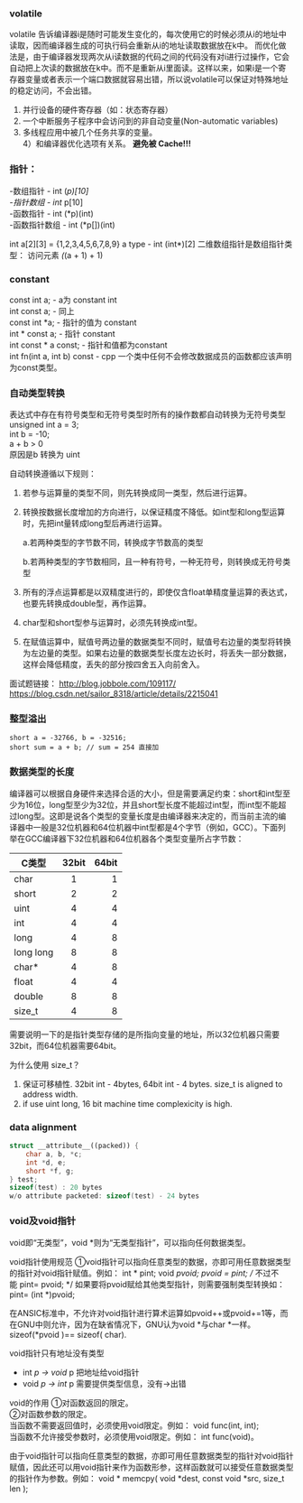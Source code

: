 
###
### volatile

volatile 告诉编译器i是随时可能发生变化的，每次使用它的时候必须从i的地址中读取，因而编译器生成的可执行码会重新从i的地址读取数据放在k中。 
而优化做法是，由于编译器发现两次从i读数据的代码之间的代码没有对i进行过操作，它会自动把上次读的数据放在k中。而不是重新从i里面读。这样以来，如果i是一个寄存器变量或者表示一个端口数据就容易出错，所以说volatile可以保证对特殊地址的稳定访问，不会出错。 
1) 并行设备的硬件寄存器（如：状态寄存器） 
2) 一个中断服务子程序中会访问到的非自动变量(Non-automatic variables) 
3) 多线程应用中被几个任务共享的变量。   
4）和编译器优化选项有关系。
__避免被 Cache!!!__

### 指针：
-数组指针 - int (*p)[10]  
-指针数组 - int* p[10]  
-函数指针 - int (*p)(int)  
-函数指针数组 - int (*p[])(int)

int a[2][3] = {1,2,3,4,5,6,7,8,9} a type - int (int*)[2]
二维数组指针是数组指针类型： 访问元素 *(*(a + 1) + 1)

### constant

const int a; - a为 constant int  
int const a; - 同上   
const int *a; - 指针的值为 constant   
int * const a; - 指针 constant  
int const * a const; - 指针和值都为constant  
int fn(int a, int b) const - cpp 一个类中任何不会修改数据成员的函数都应该声明为const类型。

### 自动类型转换
表达式中存在有符号类型和无符号类型时所有的操作数都自动转换为无符号类型   
unsigned int a = 3;   
int b = -10;   
a + b > 0  
原因是b 转换为 uint  

自动转换遵循以下规则：

1) 若参与运算量的类型不同，则先转换成同一类型，然后进行运算。

2) 转换按数据长度增加的方向进行，以保证精度不降低。如int型和long型运算时，先把int量转成long型后再进行运算。

     a.若两种类型的字节数不同，转换成字节数高的类型

     b.若两种类型的字节数相同，且一种有符号，一种无符号，则转换成无符号类型

3) 所有的浮点运算都是以双精度进行的，即使仅含float单精度量运算的表达式，也要先转换成double型，再作运算。

4) char型和short型参与运算时，必须先转换成int型。

5) 在赋值运算中，赋值号两边量的数据类型不同时，赋值号右边量的类型将转换为左边量的类型。如果右边量的数据类型长度左边长时，将丢失一部分数据，这样会降低精度，丢失的部分按四舍五入向前舍入。

面试题链接：
http://blog.jobbole.com/109117/
https://blog.csdn.net/sailor_8318/article/details/2215041

### 整型溢出
    short a = -32766, b = -32516;
    short sum = a + b; // sum = 254 直接加
    
### 数据类型的长度

编译器可以根据自身硬件来选择合适的大小，但是需要满足约束：short和int型至少为16位，long型至少为32位，并且short型长度不能超过int型，而int型不能超过long型。这即是说各个类型的变量长度是由编译器来决定的，而当前主流的编译器中一般是32位机器和64位机器中int型都是4个字节（例如，GCC）。下面列举在GCC编译器下32位机器和64位机器各个类型变量所占字节数：

   | C类型	          | 32bit 	| 64bit |
   | -------------- |:--------:| -----:|
   | char	        |   1	    |  1    |
   | short          |   2	    |  2    |
   | uint     	     |   4	    |  4    |
   | int	           |   4	    |  4    |
   | long    	     |   4	    |  8    |
   | long long      |   8	    |  8    |
   | char*	        |   4	    |  8    |
   | float	        |   4	    |  4    |
   | double	        |   8	    |  8    |
   | size_t         |   4      |  8    |
   
需要说明一下的是指针类型存储的是所指向变量的地址，所以32位机器只需要32bit，而64位机器需要64bit。

为什么使用 size_t？
1. 保证可移植性. 32bit int - 4bytes, 64bit int - 4 bytes. size_t is aligned to address width.
2. if use uint long, 16 bit machine time complexicity is high.

### data alignment
```cpp
struct __attribute__((packed)) {
    char a, b, *c;
    int *d, e;
    short *f, g;
} test;
sizeof(test) : 20 bytes
w/o attribute packeted: sizeof(test) - 24 bytes

```
### void及void指针

void即“无类型”，void *则为“无类型指针”，可以指向任何数据类型。

void指针使用规范
①void指针可以指向任意类型的数据，亦即可用任意数据类型的指针对void指针赋值。例如：
int * pint;
void *pvoid;
pvoid = pint; /* 不过不能 pint= pvoid; */
如果要将pvoid赋给其他类型指针，则需要强制类型转换如：pint= (int *)pvoid;

在ANSIC标准中，不允许对void指针进行算术运算如pvoid++或pvoid+=1等，而在GNU中则允许，因为在缺省情况下，GNU认为void *与char *一样。sizeof(*pvoid )== sizeof( char).

void指针只有地址没有类型 
   - int *p -> void* p 把地址给void指针
   - void *p -> int* p 需要提供类型信息，没有->出错

void的作用
①对函数返回的限定。  
②对函数参数的限定。  
当函数不需要返回值时，必须使用void限定。例如： void func(int, int);  
当函数不允许接受参数时，必须使用void限定。例如： int func(void)。  

由于void指针可以指向任意类型的数据，亦即可用任意数据类型的指针对void指针赋值，因此还可以用void指针来作为函数形参，这样函数就可以接受任意数据类型的指针作为参数。例如：
void * memcpy( void *dest, const void *src, size_t len );
